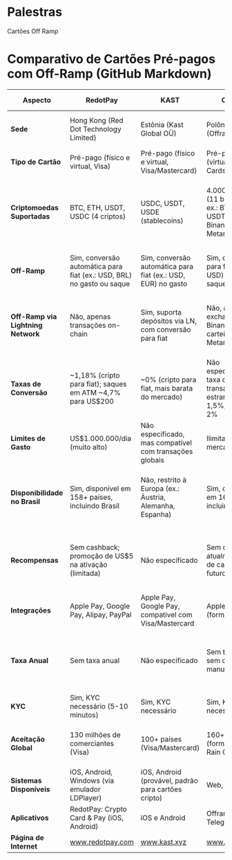 # Palestras
Cartões Off Ramp


# Comparativo de Cartões Pré-pagos com Off-Ramp (GitHub Markdown)

| Aspecto | RedotPay | KAST | Offramp | Crypto.com | Dolphin Card (AQUA) |
| --- | --- | --- | --- | --- | --- |
| **Sede** | Hong Kong (Red Dot Technology Limited) | Estônia (Kast Global OÜ) | Polônia (Offramp) | Singapura (Crypto.com) | Não especificado (AQUA Wallet, JAN3) |
| **Tipo de Cartão** | Pré-pago (físico e virtual, Visa) | Pré-pago (físico e virtual, Visa/Mastercard) | Pré-pago (virtual, Rain Cards) | Pré-pago (físico e virtual, Visa) | Pré-pago (virtual, Visa) |
| **Criptomoedas Suportadas** | BTC, ETH, USDT, USDC (4 criptos) | USDC, USDT, USDE (stablecoins) | 4.000+ criptos (11 blockchains, ex.: BTC, ETH, USDT via Binance, Metamask) | 20+ criptos (ex.: BTC, ETH, USDT, CRO) | BTC (on-chain), L-BTC (Liquid Network), USDt (Liquid, potencialmente outras blockchains) |
| **Off-Ramp** | Sim, conversão automática para fiat (ex.: USD, BRL) no gasto ou saque | Sim, conversão automática para fiat (ex.: USD, EUR) no gasto | Sim, conversão para fiat (ex.: USD) no gasto; saques com taxa | Sim, conversão automática para fiat (ex.: USD, BRL) no gasto ou saque | Sim, conversão automática para fiat (USD) no gasto online |
| **Off-Ramp via Lightning Network** | Não, apenas transações on-chain | Sim, suporta depósitos via LN, com conversão para fiat | Não, apenas via exchanges (ex.: Binance) ou carteiras (ex.: Metamask) | Não, apenas transações on-chain | Não diretamente; possível conversão indireta LN → L-BTC → cartão |
| **Taxas de Conversão** | \~1,18% (cripto para fiat); saques em ATM \~4,7% para US$200 | \~0% (cripto para fiat, mais barata do mercado) | Não especificado; taxa de transação estrangeira 1,5%; saques 2% | \~0,5-1% (varia por nível de staking de CRO); saques em ATM 2% após limite gratuito | Não especificado; taxas na Liquid Network \~0,03 USD por transação |
| **Limites de Gasto** | US$1.000.000/dia (muito alto) | Não especificado, mas compatível com transações globais | Ilimitado (raro no mercado) | Até US$25.000/mês (varia por nível, ex.: Obsidian) | US$4.000/mês (em USD) |
| **Disponibilidade no Brasil** | Sim, disponível em 158+ países, incluindo Brasil | Não, restrito à Europa (ex.: Áustria, Alemanha, Espanha) | Sim, disponível em 160+ países, incluindo Brasil | Sim, disponível no Brasil | Potencialmente disponível, mas em beta (usuários selecionados); foco na América Latina |
| **Recompensas** | Sem cashback; promoção de US$5 na ativação (limitada) | Não especificado | Sem cashback atualmente; plano de cashback futuro | Até 8% cashback em CRO (nível Obsidian); benefícios como Spotify/Netflix grátis | Não especificado; foco em privacidade, não em recompensas |
| **Integrações** | Apple Pay, Google Pay, Alipay, PayPal | Apple Pay, Google Pay, compatível com Visa/Mastercard | Apple Pay (formato virtual) | Apple Pay, Google Pay, Samsung Pay | Apple Pay, Google Pay (em breve) |
| **Taxa Anual** | Sem taxa anual | Não especificado | Sem taxa anual; sem custos de manutenção | Sem taxa anual; requer staking de CRO para níveis premium | Não especificado; provável ausência de taxa anual (foco em acessibilidade) |
| **KYC** | Sim, KYC necessário (5-10 minutos) | Sim, KYC necessário | Sim, KYC necessário | Sim, KYC necessário | Não, sem KYC (reforçando privacidade) |
| **Aceitação Global** | 130 milhões de comerciantes (Visa) | 100+ países (Visa/Mastercard) | 160+ países (formato virtual, Rain Cards) | 80 milhões de comerciantes (Visa) | Qualquer site que aceite Visa online (milhões de comerciantes) |
| **Sistemas Disponíveis** | iOS, Android, Windows (via emulador LDPlayer) | iOS, Android (provável, padrão para cartões cripto) | Web, Telegram | iOS, Android | iOS, Android |
| **Aplicativos** | RedotPay: Crypto Card & Pay (iOS, Android) | iOS e Android | Offramp (Web, Telegram) | Crypto.com (iOS, Android) | AQUA Wallet (iOS, Android) |
| **Página de Internet** | www.redotpay.com | www.kast.xyz | www.offramp.xyz | crypto.com | aquawallet.io |
